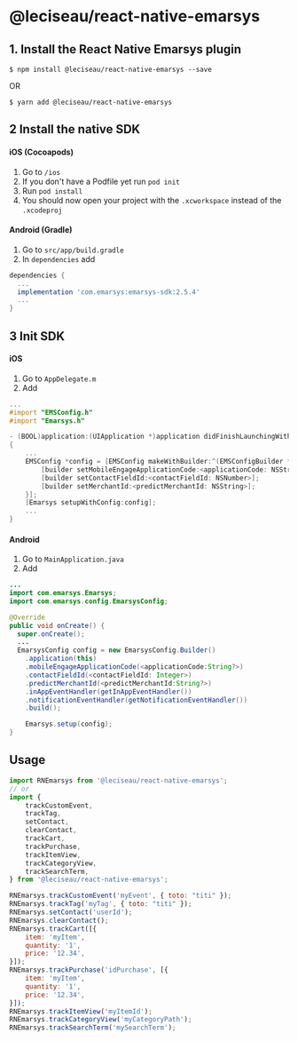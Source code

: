 # @leciseau/react-native-emarsys

## 1. Install the React Native Emarsys plugin

`$ npm install @leciseau/react-native-emarsys --save`

OR

`$ yarn add @leciseau/react-native-emarsys`

## 2 Install the native SDK

#### iOS (Cocoapods)

1. Go to `/ios`
2. If you don't have a Podfile yet run `pod init`
3. Run `pod install`
4. You should now open your project with the `.xcworkspace` instead of the `.xcodeproj`

#### Android (Gradle)

1. Go to `src/app/build.gradle`
2. In `dependencies` add

```gradle
dependencies {
  ...
  implementation 'com.emarsys:emarsys-sdk:2.5.4'
  ...
}
```

## 3 Init SDK

#### iOS

1. Go to `AppDelegate.m`
2. Add

```objective-c
...
#import "EMSConfig.h"
#import "Emarsys.h"

- (BOOL)application:(UIApplication *)application didFinishLaunchingWithOptions:(NSDictionary *)launchOptions
{
    ...
    EMSConfig *config = [EMSConfig makeWithBuilder:^(EMSConfigBuilder *builder) {
        [builder setMobileEngageApplicationCode:<applicationCode: NSString>];
        [builder setContactFieldId:<contactFieldId: NSNumber>];
        [builder setMerchantId:<predictMerchantId: NSString>];
    }];
    [Emarsys setupWithConfig:config];
    ...
}
```

#### Android

1. Go to `MainApplication.java`
2. Add

```java
...
import com.emarsys.Emarsys;
import com.emarsys.config.EmarsysConfig;

@Override
public void onCreate() {
  super.onCreate();
  ...
  EmarsysConfig config = new EmarsysConfig.Builder()
    .application(this)
    .mobileEngageApplicationCode(<applicationCode:String?>)
    .contactFieldId(<contactFieldId: Integer>)
    .predictMerchantId(<predictMerchantId:String?>)
    .inAppEventHandler(getInAppEventHandler())
    .notificationEventHandler(getNotificationEventHandler())
    .build();

    Emarsys.setup(config);
}
```

## Usage
```javascript
import RNEmarsys from '@leciseau/react-native-emarsys';
// or
import {
    trackCustomEvent,
    trackTag,
    setContact,
    clearContact,
    trackCart,
    trackPurchase,
    trackItemView,
    trackCategoryView,
    trackSearchTerm,
} from '@leciseau/react-native-emarsys';

RNEmarsys.trackCustomEvent('myEvent', { toto: "titi" });
RNEmarsys.trackTag('myTag', { toto: "titi" });
RNEmarsys.setContact('userId');
RNEmarsys.clearContact();
RNEmarsys.trackCart([{
    item: 'myItem',
    quantity: '1',
    price: '12.34',
}]);
RNEmarsys.trackPurchase('idPurchase', [{
    item: 'myItem',
    quantity: '1',
    price: '12.34',
}]);
RNEmarsys.trackItemView('myItemId');
RNEmarsys.trackCategoryView('myCategoryPath');
RNEmarsys.trackSearchTerm('mySearchTerm');
```
